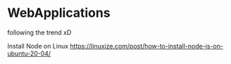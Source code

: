 # WebApplications
following the trend xD

Install Node on Linux
https://linuxize.com/post/how-to-install-node-js-on-ubuntu-20-04/

